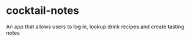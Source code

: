 # cocktail-notes
An app that allows users to log in, lookup drink recipes and create tasting notes 
